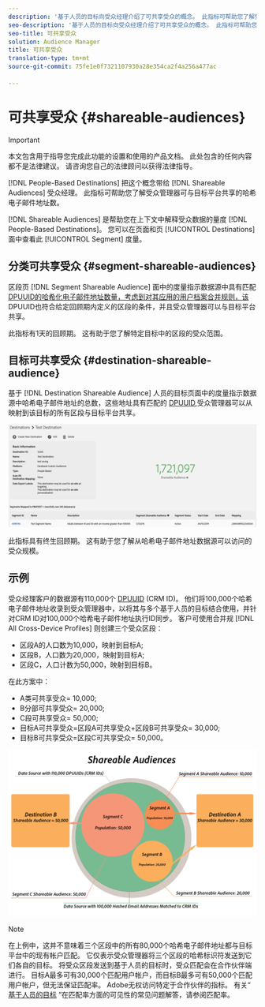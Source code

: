 ```yaml
---
description: '基于人员的目标向受众经理介绍了可共享受众的概念。 此指标可帮助您了解受众管理器可与目标平台共享的哈希电子邮件地址数。 '
seo-description: '基于人员的目标向受众经理介绍了可共享受众的概念。 此指标可帮助您了解受众管理器可与目标平台共享的哈希电子邮件地址数。 '
seo-title: 可共享受众
solution: Audience Manager
title: 可共享受众
translation-type: tm+mt
source-git-commit: 75fe1e0f7321107930a28e354ca2f4a256a477ac

---
```



# 可共享受众 {#shareable-audiences}

>[!IMPORTANT]
>本文包含用于指导您完成此功能的设置和使用的产品文档。 此处包含的任何内容都不是法律建议。 请咨询您自己的法律顾问以获得法律指导。

[!DNL People-Based Destinations] 把这个概念带给 [!DNL Shareable Audiences] 受众经理。 此指标可帮助您了解受众管理器可与目标平台共享的哈希电子邮件地址数。

[!DNL Shareable Audiences] 是帮助您在上下文中解释受众数据的量度 [!DNL People-Based Destinations]。 您可以在页面和页 [!UICONTROL Destinations] 面中查看此 [!UICONTROL Segment] 度量。

## 分类可共享受众 {#segment-shareable-audiences}

区段页 [!DNL Segment Shareable Audience] 面中的度量指示数据源中具有匹配 [DPUUID的哈希化电子邮件地址数量，考虑到对其应用的用户档案合并规则，该](../../reference/ids-in-aam.md)DPUUID也符合给定回顾期内定义的区段的条件，并且受众管理器可以与目标平台共享。

此指标有1天的回顾期。 这有助于您了解特定目标中的区段的受众范围。

## 目标可共享受众 {#destination-shareable-audience}

基于 [!DNL Destination Shareable Audience] 人员的目标页面中的度量指示数据源中哈希电子邮件地址的总数，这些地址具有匹配的 [DPUUID](../../reference/ids-in-aam.md),受众管理器可以从映射到该目标的所有区段与目标平台共享。

![可共享受众](assets/dest-shareable-audiences.png)

此指标具有终生回顾期。 这有助于您了解从哈希电子邮件地址数据源可以访问的受众规模。

## 示例

受众经理客户的数据源有110,000个 [DPUUID](../../reference/ids-in-aam.md) (CRM ID)。 他们将100,000个哈希电子邮件地址收录到受众管理器中，以将其与多个基于人员的目标结合使用，并针对CRM ID对100,000个哈希电子邮件地址执行ID同步。 客户可使用合并规 [!DNL All Cross-Device Profiles] 则创建三个受众区段：

* 区段A的人口数为10,000，映射到目标A;
* 区段B，人口数为20,000，映射到目标A;
* 区段C，人口计数为50,000，映射到目标B。

在此方案中：

* A类可共享受众= 10,000;
* B分部可共享受众= 20,000;
* C段可共享受众= 50,000;
* 目标A可共享受众=区段A可共享受众+区段B可共享受众= 30,000;
* 目标B可共享受众=区段C可共享受众= 50,000。

![可共享受众图](assets/shareable-audiences.png)

>[!NOTE]
>
>在上例中，这并不意味着三个区段中的所有80,000个哈希电子邮件地址都与目标平台中的现有帐户匹配。 它仅表示受众管理器将三个区段的哈希标识符发送到它们各自的目标。 将受众区段发送到基于人员的目标时，受众匹配会在合作伙伴端进行。 目标A最多可有30,000个匹配用户帐户，而目标B最多可有50,000个匹配用户帐户，但无法保证匹配率。 Adobe无权访问特定于合作伙伴的指标。 有关“ [基于人员的目标](../../faq/faq-people-based-destinations.md#match-rates) ”在匹配率方面的可见性的常见问题解答，请参阅匹配率。
